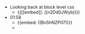 - Looking back at block level css
    - {{[[embed]]: ((n2Dd0JWyb))}}
- 01:58
    - {{embed: ((Bv5hNZP07))}}
    - 
